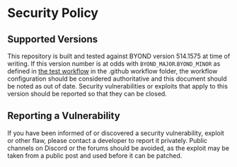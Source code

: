 # Security Policy

## Supported Versions

This repository is built and tested against BYOND version 514.1575 at time of writing. If this version number is at odds with `BYOND_MAJOR`.`BYOND_MINOR` as defined in [the test workflow](https://github.com/ScavStation/ScavStation/blob/dev/.github/workflows/test.yml#L11) in the .github workflow folder, the workflow configuration should be considered authoritative and this document should be noted as out of date. Security vulnerabilities or exploits that apply to this version should be reported so that they can be closed.

## Reporting a Vulnerability

If you have been informed of or discovered a security vulnerability, exploit or other flaw, please contact a developer to report it privately. Public channels on Discord or the forums should be avoided, as the exploit may be taken from a public post and used before it can be patched.
